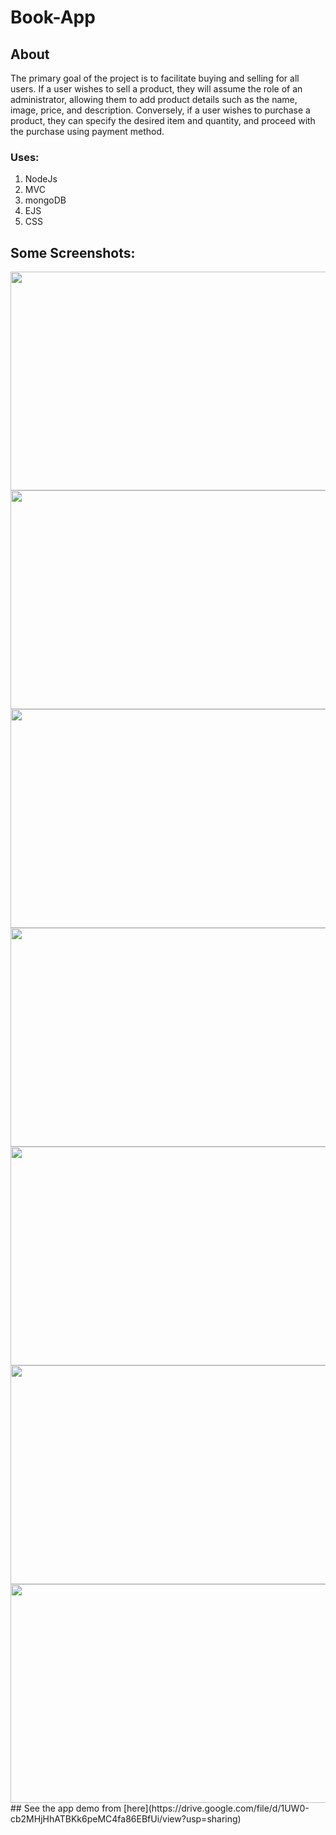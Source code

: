 # Book-App
## About

The primary goal of the project is to facilitate buying and selling for all users. If a user wishes to sell a product, they will assume the role of an administrator, allowing them to add product details such as the name, image, price, and description. Conversely, if a user wishes to purchase a product, they can specify the desired item and quantity, and proceed with the purchase using  payment method.

### Uses:
1. NodeJs
2. MVC
3. mongoDB
4. EJS
5. CSS

## Some Screenshots:

<div>
  <img src ="https://github.com/yehiahassanain/Book-App/assets/89047698/b2b31b55-86f4-47db-9af7-6816d173b567" width = 850 height =350>
</div>
<div>
  <img src ="https://github.com/yehiahassanain/Book-App/assets/89047698/56377733-7150-4063-806a-0c54a005b608" width = 850 height =350>
</div>
<div>
  <img src ="https://github.com/yehiahassanain/Book-App/assets/89047698/08195a5f-53b0-4afd-bf58-665627404b1b" width = 850 height =350>
</div>
<div>
  <img src ="https://github.com/yehiahassanain/Book-App/assets/89047698/3b983724-d3a8-4fc9-9f2f-b1eec8c87142" width = 850 height =350>
</div>
<div>
  <img src ="https://github.com/yehiahassanain/Book-App/assets/89047698/426c89fd-e7b6-46ff-bc3e-d0ad675efdcb" width = 850 height =350>
</div>
<div>
  <img src ="https://github.com/yehiahassanain/Book-App/assets/89047698/9a01099a-df11-43eb-b0de-6fc079527e51" width = 850 height =350>
</div>
<div>
  <img src ="https://github.com/yehiahassanain/Book-App/assets/89047698/01c6b966-f81f-4296-aacc-8a02035f314e" width = 850 height =350>
</div>
## See the app demo from [here](https://drive.google.com/file/d/1UW0-cb2MHjHhATBKk6peMC4fa86EBfUi/view?usp=sharing)
